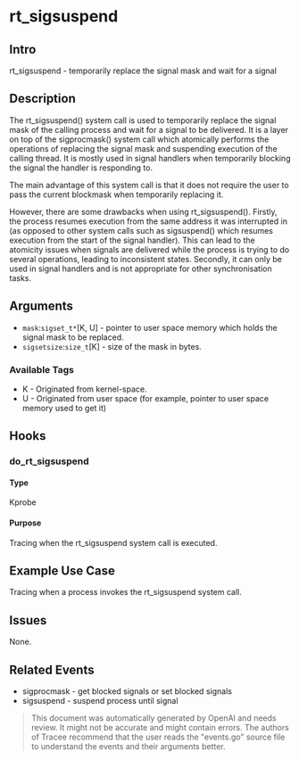 
# rt_sigsuspend

## Intro
rt_sigsuspend - temporarily replace the signal mask and wait for a signal

## Description
The rt_sigsuspend() system call is used to temporarily replace the signal mask of the calling process and wait for a signal to be delivered. It is a layer on top of the sigprocmask() system call which atomically performs the operations of replacing the signal mask and suspending execution of the calling thread. It is mostly used in signal handlers when temporarily blocking the signal the handler is responding to.

The main advantage of this system call is that it does not require the user to pass the current blockmask when temporarily replacing it.

However, there are some drawbacks when using rt_sigsuspend(). Firstly, the process resumes execution from the same address it was interrupted in (as opposed to other system calls such as sigsuspend() which resumes execution from the start of the signal handler). This can lead to the atomicity issues when signals are delivered while the process is trying to do several operations, leading to inconsistent states. Secondly, it can only be used in signal handlers and is not appropriate for other synchronisation tasks.

## Arguments
* `mask`:`sigset_t*`[K, U] - pointer to user space memory which holds the signal mask to be replaced.
* `sigsetsize`:`size_t`[K] - size of the mask in bytes.

### Available Tags
* K - Originated from kernel-space.
* U - Originated from user space (for example, pointer to user space memory used to get it)

## Hooks
### do_rt_sigsuspend
#### Type
Kprobe
#### Purpose
Tracing when the rt_sigsuspend system call is executed. 

## Example Use Case
Tracing when a process invokes the rt_sigsuspend system call.

## Issues
None.

## Related Events
* sigprocmask - get blocked signals or set blocked signals
* sigsuspend - suspend process until signal

> This document was automatically generated by OpenAI and needs review. It might
> not be accurate and might contain errors. The authors of Tracee recommend that
> the user reads the "events.go" source file to understand the events and their
> arguments better.
